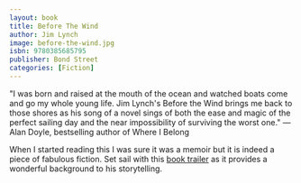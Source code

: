```yaml
---
layout: book
title: Before The Wind
author: Jim Lynch
image: before-the-wind.jpg
isbn: 9780385685795
publisher: Bond Street
categories: [Fiction]
---
```

"I was born and raised at the mouth of the ocean and watched boats come and go my whole young life.  Jim Lynch's Before the Wind brings me back to those shores as his song of a novel sings of both the ease and magic of the perfect sailing day and the near impossibility of surviving the worst one." —Alan Doyle, bestselling author of Where I Belong

When I started reading this I was sure it was a memoir but it is indeed a piece of fabulous fiction. Set sail with this [book trailer](https://www.youtube.com/watch?v=9nMCxOlYBZ8) as it provides a wonderful background to his storytelling.
